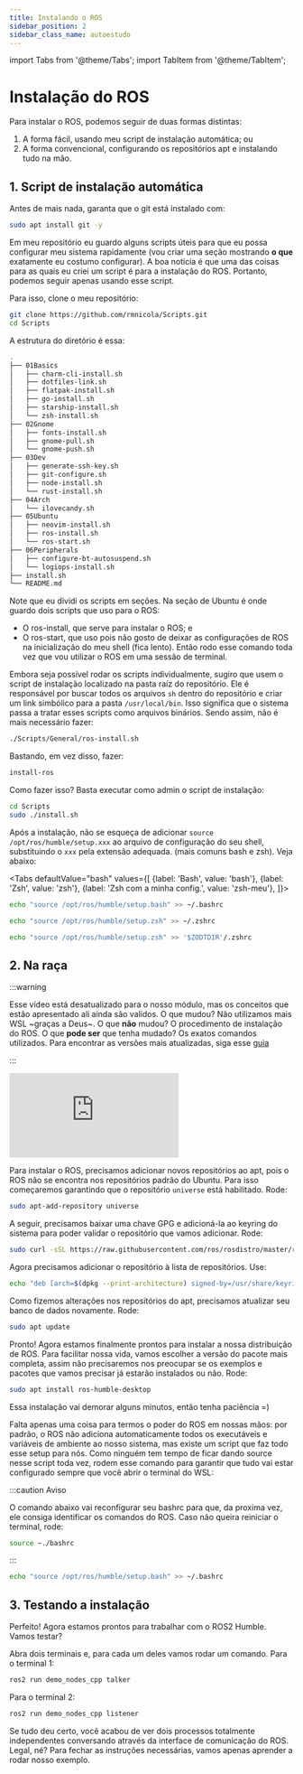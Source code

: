```yaml
---
title: Instalando o ROS
sidebar_position: 2
sidebar_class_name: autoestudo
---
```


import Tabs from '@theme/Tabs';
import TabItem from '@theme/TabItem';

# Instalação do ROS

Para instalar o ROS, podemos seguir de duas formas distintas:

1. A forma fácil, usando meu script de instalação automática; ou
2. A forma convencional, configurando os repositórios apt e instalando tudo na
   mão.

## 1. Script de instalação automática

Antes de mais nada, garanta que o git está instalado com:
```bash
sudo apt install git -y
```

Em meu repositório eu guardo alguns scripts úteis para que eu possa configurar
meu sistema rapidamente (vou criar uma seção mostrando **o que** exatamente eu
costumo configurar). A boa notícia é que uma das coisas para as quais eu criei
um script é para a instalação do ROS. Portanto, podemos seguir apenas usando
esse script.

Para isso, clone o meu repositório:

```bash
git clone https://github.com/rmnicola/Scripts.git
cd Scripts
```

A estrutura do diretório é essa:

```bash
.
├── 01Basics
│   ├── charm-cli-install.sh
│   ├── dotfiles-link.sh
│   ├── flatpak-install.sh
│   ├── go-install.sh
│   ├── starship-install.sh
│   └── zsh-install.sh
├── 02Gnome
│   ├── fonts-install.sh
│   ├── gnome-pull.sh
│   └── gnome-push.sh
├── 03Dev
│   ├── generate-ssh-key.sh
│   ├── git-configure.sh
│   ├── node-install.sh
│   └── rust-install.sh
├── 04Arch
│   └── ilovecandy.sh
├── 05Ubuntu
│   ├── neovim-install.sh
│   ├── ros-install.sh
│   └── ros-start.sh
├── 06Peripherals
│   ├── configure-bt-autosuspend.sh
│   └── logiops-install.sh
├── install.sh
└── README.md
```

Note que eu dividi os scripts em seções. Na seção de Ubuntu é onde guardo dois scripts que uso para o ROS:

* O ros-install, que serve para instalar o ROS; e
* O ros-start, que uso pois não gosto de deixar as configurações de ROS na
  inicialização do meu shell (fica lento). Então rodo esse comando toda vez que
  vou utilizar o ROS em uma sessão de terminal.

Embora seja possível rodar os scripts individualmente, sugiro que usem o script
de instalação localizado na pasta raíz do repositório. Ele é responsável por
buscar todos os arquivos `sh` dentro do repositório e criar um link simbólico
para a pasta `/usr/local/bin`. Isso significa que o sistema passa a tratar
esses scripts como arquivos binários. Sendo assim, não é mais necessário fazer:

```bash
./Scripts/General/ros-install.sh 
```

Bastando, em vez disso, fazer:

```bash
install-ros 
```

Como fazer isso? Basta executar como admin o script de instalação:

```bash
cd Scripts 
sudo ./install.sh
```

Após a instalação, não se esqueça de adicionar `source
/opt/ros/humble/setup.xxx` ao arquivo de configuração do seu shell,
substituindo o `xxx` pela extensão adequada. (mais comuns bash e zsh). Veja
abaixo:

<Tabs defaultValue="bash" values={[
        {label: 'Bash', value: 'bash'},
        {label: 'Zsh', value: 'zsh'},
        {label: 'Zsh com a minha config.', value: 'zsh-meu'},
  ]}>

<TabItem value="bash">

```bash
echo "source /opt/ros/humble/setup.bash" >> ~/.bashrc
```

</TabItem>

<TabItem value="zsh">

```bash
echo "source /opt/ros/humble/setup.zsh" >> ~/.zshrc
```

</TabItem>

<TabItem value="zsh-meu">

```bash
echo "source /opt/ros/humble/setup.zsh" >> '$ZODTDIR'/.zshrc
```

</TabItem>
</Tabs>

## 2. Na raça

:::warning

Esse vídeo está desatualizado para o nosso módulo, mas os conceitos que estão
apresentado ali ainda são validos. O que mudou? Não utilizamos mais WSL ~graças
a Deus~. O que **não** mudou? O procedimento de instalação do ROS. O que **pode
ser** que tenha mudado? Os exatos comandos utilizados. Para encontrar as
versões mais atualizadas, siga esse
[guia](https://docs.ros.org/en/humble/Installation.html)

:::

<div style={{ textAlign: 'center' }}>
    <iframe 
        style={{
            display: 'block',
            margin: 'auto',
            width: '100%',
            height: '50vh',
        }}
        src="https://www.youtube.com/embed/Dt1x4NBPp-Y" 
        frameborder="0" 
        allowFullScreen>
    </iframe>
</div>

Para instalar o ROS, precisamos adicionar novos repositórios ao apt, pois o ROS
não se encontra nos repositórios padrão do Ubuntu. Para isso começaremos
garantindo que o repositório `universe` está habilitado. Rode:

```bash
sudo apt-add-repository universe
```

A seguir, precisamos baixar uma chave GPG e adicioná-la ao keyring do sistema
para poder validar o repositório que vamos adicionar. Rode:
```bash
sudo curl -sSL https://raw.githubusercontent.com/ros/rosdistro/master/ros.key -o /usr/share/keyrings/ros-archive-keyring.gpg
```

Agora precisamos adicionar o repositório à lista de repositórios. Use:
```bash
echo "deb [arch=$(dpkg --print-architecture) signed-by=/usr/share/keyrings/ros-archive-keyring.gpg] http://packages.ros.org/ros2/ubuntu $(. /etc/os-release && echo $UBUNTU_CODENAME) main" | sudo tee /etc/apt/sources.list.d/ros2.list > /dev/null
```

Como fizemos alterações nos repositórios do apt, precisamos atualizar seu banco
de dados novamente. Rode:

```bash
sudo apt update
```

Pronto! Agora estamos finalmente prontos para instalar a nossa distribuição de
ROS. Para facilitar nossa vida, vamos escolher a versão do pacote mais
completa, assim não precisaremos nos preocupar se os exemplos e pacotes que
vamos precisar já estarão instalados ou não. Rode:

```bash
sudo apt install ros-humble-desktop
```

Essa instalação vai demorar alguns minutos, então tenha paciência =)

Falta apenas uma coisa para termos o poder do ROS em nossas mãos: por padrão, o
ROS não adiciona automaticamente todos os executáveis e variáveis de ambiente
ao nosso sistema, mas existe um script que faz todo esse setup para nós. Como
ninguém tem tempo de ficar dando source nesse script toda vez, rodem esse
comando para garantir que tudo vai estar configurado sempre que você abrir o
terminal do WSL:

:::caution Aviso
 
O comando abaixo vai reconfigurar seu bashrc para que, da proxima vez, ele
consiga identificar os comandos do ROS. Caso não queira reiniciar o terminal,
rode:

```bash
source ~./bashrc
```
 
:::

```bash
echo "source /opt/ros/humble/setup.bash" >> ~/.bashrc
```
## 3. Testando a instalação

Perfeito! Agora estamos prontos para trabalhar com o ROS2 Humble. Vamos testar?

Abra dois terminais e, para cada um deles vamos rodar um comando. Para o
terminal 1:

```bash
ros2 run demo_nodes_cpp talker
```

Para o terminal 2:
```bash
ros2 run demo_nodes_cpp listener
```

Se tudo deu certo, você acabou de ver dois processos totalmente independentes
conversando através da interface de comunicação do ROS. Legal, né? Para fechar
as instruções necessárias, vamos apenas aprender a rodar nosso exemplo.
